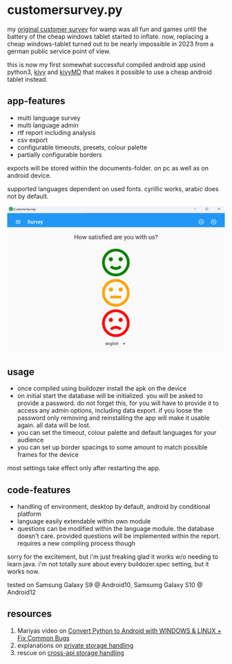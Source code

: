 # customersurvey.py

my [original customer survey](https://github.com/erroronline1/customersurvey) for wamp was all fun and games until the battery of the cheap windows tablet started to inflate. now, replacing a cheap windows-tablet turned out to be nearly impossible in 2023 from a german public service point of view.

this is now my first somewhat successful compiled android app usind python3, [kivy](https://kivy.org/) and [kivyMD](https://kivymd.readthedocs.io) that makes it possible to use a cheap android tablet instead.

## app-features

* multi language survey
* multi language admin
* rtf report including analysis
* csv export
* configurable timeouts, presets, colour palette
* partially configurable borders

exports will be stored within the documents-folder. on pc as well as on android device.

supported languages dependent on used fonts. cyrillic works, arabic does not by default.

![screenshot](https://raw.githubusercontent.com/erroronline1/customersurvey.py/master/images/screenshot.png)

## usage

* once compiled using buildozer install the apk on the device
* on initial start the database will be initialized. you will be asked to provide a password. do not forget this, for you will have to provide it to access any admin options, including data export. if you loose the password only removing and reinstalling the app will make it usable again. all data will be lost.
* you can set the timeout, colour palette and default languages for your audience
* you can set up border spacings to some amount to match possible frames for the device

most settings take effect only after restarting the app. 

## code-features

* handling of environment, desktop by default, android by conditional platform
* language easily extendable within own module
* questions can be modified within the language module. the database doesn't care. provided questions will be implemented within the report. requires a new compiling process though

sorry for the excitement, but i'm just freaking glad it works w/o needing to learn java. i'm not totally sure about every buildozer.spec setting, but it works now.

tested on Samsung Galaxy S9 @ Android10, Samsumg Galaxy S10 @ Android12

## resources

1. Mariyas video on [Convert Python to Android with WINDOWS & LINUX + Fix Common Bugs](https://www.youtube.com/watch?v=VsTaM057rdc)
2. explanations on [private storage handling](https://github.com/Android-for-Python/Android-for-Python-Users#private-storage)
3. rescue on [cross-api storage handling](https://github.com/Android-for-Python/androidstorage4kivy)


